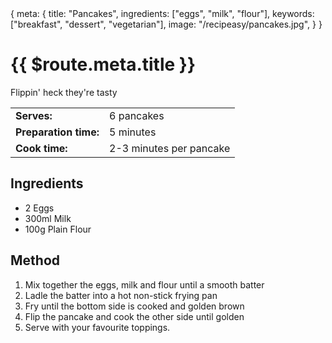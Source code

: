 <route>
{
  meta: {
    title: "Pancakes",
    ingredients: ["eggs", "milk", "flour"],
    keywords: ["breakfast", "dessert", "vegetarian"],
    image: "/recipeasy/pancakes.jpg",
  }
}
</route>

<RecipeLayout>

# {{ $route.meta.title }}

Flippin' heck they're tasty

|                       |                         |
| --------------------- | ----------------------- |
| **Serves:**           | 6 pancakes              |
| **Preparation time:** | 5 minutes               |
| **Cook time:**        | 2-3 minutes per pancake |

## Ingredients

- 2 Eggs
- 300ml Milk
- 100g Plain Flour

## Method

1. Mix together the eggs, milk and flour until a smooth batter
2. Ladle the batter into a hot non-stick frying pan
3. Fry until the bottom side is cooked and golden brown
4. Flip the pancake and cook the other side until golden
5. Serve with your favourite toppings.

</RecipeLayout>
